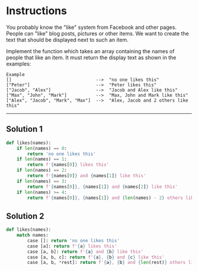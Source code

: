 # Instructions
You probably know the "like" system from Facebook and other pages. People can "like" blog posts, pictures or other items. We want to create the text that should be displayed next to such an item.

Implement the function which takes an array containing the names of people that like an item. It must return the display text as shown in the examples:

```
Example
[]                                -->  "no one likes this"
["Peter"]                         -->  "Peter likes this"
["Jacob", "Alex"]                 -->  "Jacob and Alex like this"
["Max", "John", "Mark"]           -->  "Max, John and Mark like this"
["Alex", "Jacob", "Mark", "Max"]  -->  "Alex, Jacob and 2 others like this"
```

---
## Solution 1
```python
def likes(names):
    if len(names) == 0:
        return 'no one likes this'
    if len(names) == 1:
        return f'{names[0]} likes this'
    if len(names) == 2:
        return f'{names[0]} and {names[1]} like this'
    if len(names) == 3:
        return f'{names[0]}, {names[1]} and {names[2]} like this'
    if len(names) >= 4:
        return f'{names[0]}, {names[1]} and {len(names) - 2} others like this'
```
## Solution 2
```python
def likes(names):
    match names:
        case []: return 'no one likes this'
        case [a]: return f'{a} likes this'
        case [a, b]: return f'{a} and {b} like this'
        case [a, b, c]: return f'{a}, {b} and {c} like this'
        case [a, b, *rest]: return f'{a}, {b} and {len(rest)} others like this'
```